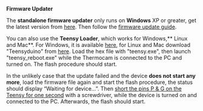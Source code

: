 **Firmware Updater**

The **standalone firmware updater** only runs on **Windows** XP or greater, get the latest version from [here](https://github.com/maxritter/DIY-Thermocam/tree/master/Software/Firmware%20Updater/1.13/Updater). Then follow the [firmware update guide](https://github.com/maxritter/DIY-Thermocam/blob/master/Documents/FirmwareUpdate_06.pdf).

You can also use the **Teensy Loader**, which works for Windows,** Linux and Mac**. For Windows, it is available [here](https://github.com/maxritter/DIY-Thermocam/tree/master/Software/Firmware%20Updater/Teensy%20Loader), for Linux and Mac download "Teensyduino" from [here](https://www.pjrc.com/teensy/td_download.htm). Load the hex file with "teensy.exe", then launch "teensy_reboot.exe" while the Thermocam is connected to the PC and turned on. The flash procedure should start. 

In the unlikely case that the update failed and the device **does not start any more**, load the firmware file again and start the flash procedure, the status should display “Waiting for device...”. Then [short the pins P & G on the Teensy for one second](https://github.com/maxritter/DIY-Thermocam/raw/master/Images/Website/TeensyProgram.png) with a screwdriver, while the device is turned on and connected to the PC. Afterwards, the flash should start.